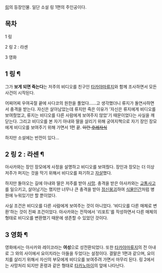 [링](%EB%A7%81.md)의 등장인물. 일단 소설 링 1편의 주인공이다.  

## 목차

    

1 링

2 링 2 : 라센

3 영화

## 1 링 ¶

그가 **보게 되면 죽는다**는 저주의 비디오를 친구인 [타카야마류지](%ED%83%80%EC%B9%B4%EC%95%BC%EB%A7%88%20%EB%A5%98%EC%A7%80.md)와 함께 조사하면서
모든 사건이 시작된다.

  

어찌어찌 우여곡절 끝에 사다코의 원한을 풀었다……고 생각했더니 류지가 돌연사하면서 충격을 받는다. 자신은 살아남았는데 류지만 죽은 이유가
'자신은 류지에게 비디오를 보여줬었고, 류지는 비디오를 다른 사람에게 보여주지 않았'기 때문이었다는 사실을 깨닫는다. 그리고 비디오를 본
자기 아내와 딸을 살리기 위해 궁여지책으로 자기 장인 장모에게 비디오를 보여주기 위해 가면서 1편 끝. <del>이런
[후레자식](%ED%9B%84%EB%A0%88%EC%9E%90%EC%8B%9D.md)</del>

  

하지만 소설에는 반전이 있다...  

## 2 링 2 : 라센 ¶

아사카와는 장인 장모에게 사정을 설명하고 비디오를 보여줬다. 장인과 장모는 더 이상 저주가 퍼지는 것을 막기 위해서 비디오를 파기하고
[자살](%EC%9E%90%EC%82%B4.md)했다.

  

하지만 돌아오는 길에 아내와 딸은 저주를 받아 [사망](%EC%82%AC%EB%A7%9D.md). 충격을 받은 아사카와는
[교통사고](%EA%B5%90%ED%86%B5%EC%82%AC%EA%B3%A0.md)를 일으키고, 살아남기는 했지만 너무나 큰 충격을
받아 [정신붕괴](%EC%A0%95%EC%8B%A0%EB%B6%95%EA%B4%B4.md)하여
[식물인간](%EC%8B%9D%EB%AC%BC%EC%9D%B8%EA%B0%84.md)처럼 병원에 누워있기만 할 뿐이었다.

  

사실 조건은 비디오를 다른 사람에게 보여주는 것이 아니었다. '비디오를 다른 매체로 변환'하는 것이 진짜 조건이었다. 아사카와는 전작에서
'리포트'를 작성하면서 다른 매체의 형태로 비디오를 변환했기 때문에 생존할 수 있었던 것이다.  

## 3 영화 ¶

영화에서는 아사카와 레이코라는 **여성**으로 성전환되었다. 또한 [타카야마류지](%ED%83%80%EC%B9%B4%EC%95%BC%EB%A7%88%20%EB%A5%98%EC%A7%80.md)의 전 아내로 그
와의 사이에서 요이치라는 아들을 두었다는 설정이다. 결말은 1편과 같으며, 요이치를 살리기 위해서 자신의 부모에게 비디오를 보여주려 가면서
마무리 된다. 링 2에서는 사망처리 되지만 혼령과 같은 형태로 [타카노마이](%ED%83%80%EC%B9%B4%EB%85%B8%20%EB%A7%88%EC%9D%B4.md)의 앞에 나타난다.

